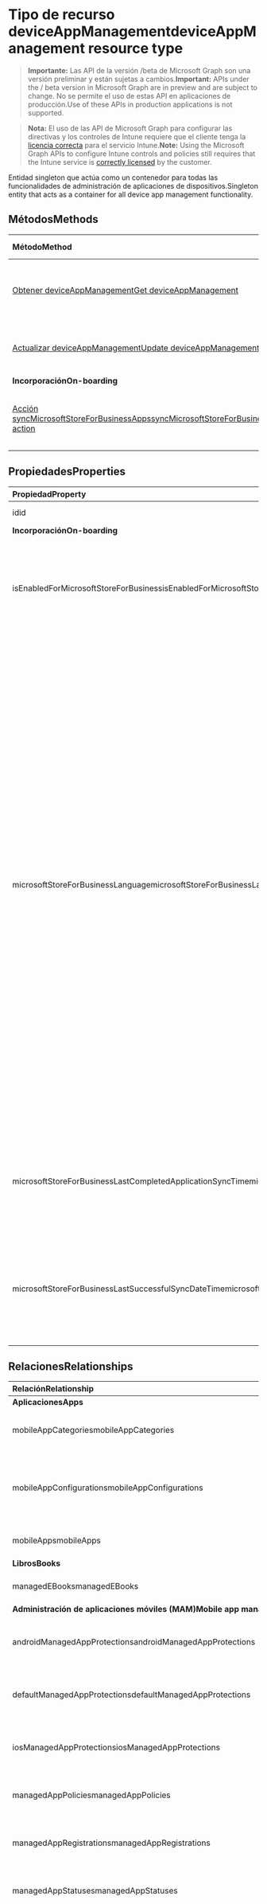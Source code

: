 # <a name="deviceappmanagement-resource-type"></a><span data-ttu-id="88187-101">Tipo de recurso deviceAppManagement</span><span class="sxs-lookup"><span data-stu-id="88187-101">deviceAppManagement resource type</span></span>

> <span data-ttu-id="88187-102">**Importante:** Las API de la versión /beta de Microsoft Graph son una versión preliminar y están sujetas a cambios.</span><span class="sxs-lookup"><span data-stu-id="88187-102">**Important:** APIs under the / beta version in Microsoft Graph are in preview and are subject to change.</span></span> <span data-ttu-id="88187-103">No se permite el uso de estas API en aplicaciones de producción.</span><span class="sxs-lookup"><span data-stu-id="88187-103">Use of these APIs in production applications is not supported.</span></span>

> <span data-ttu-id="88187-104">**Nota:** El uso de las API de Microsoft Graph para configurar las directivas y los controles de Intune requiere que el cliente tenga la [licencia correcta](https://go.microsoft.com/fwlink/?linkid=839381) para el servicio Intune.</span><span class="sxs-lookup"><span data-stu-id="88187-104">**Note:** Using the Microsoft Graph APIs to configure Intune controls and policies still requires that the Intune service is [correctly licensed](https://go.microsoft.com/fwlink/?linkid=839381) by the customer.</span></span>

<span data-ttu-id="88187-105">Entidad singleton que actúa como un contenedor para todas las funcionalidades de administración de aplicaciones de dispositivos.</span><span class="sxs-lookup"><span data-stu-id="88187-105">Singleton entity that acts as a container for all device app management functionality.</span></span>
## <a name="methods"></a><span data-ttu-id="88187-106">Métodos</span><span class="sxs-lookup"><span data-stu-id="88187-106">Methods</span></span>
|<span data-ttu-id="88187-107">Método</span><span class="sxs-lookup"><span data-stu-id="88187-107">Method</span></span>|<span data-ttu-id="88187-108">Tipo de valor devuelto</span><span class="sxs-lookup"><span data-stu-id="88187-108">Return Type</span></span>|<span data-ttu-id="88187-109">Descripción</span><span class="sxs-lookup"><span data-stu-id="88187-109">Description</span></span>|
|:---|:---|:---|
|[<span data-ttu-id="88187-110">Obtener deviceAppManagement</span><span class="sxs-lookup"><span data-stu-id="88187-110">Get deviceAppManagement</span></span>](../api/intune_shared_deviceappmanagement_get.md)|<span data-ttu-id="88187-111">Lea las propiedades y las relaciones del objeto [deviceAppManagement](../resources/intune_shared_deviceappmanagement.md).</span><span class="sxs-lookup"><span data-stu-id="88187-111">Read properties and relationships of the [deviceAppManagement](../resources/intune_shared_deviceappmanagement.md) object.</span></span>|
|[<span data-ttu-id="88187-112">Actualizar deviceAppManagement</span><span class="sxs-lookup"><span data-stu-id="88187-112">Update deviceAppManagement</span></span>](../api/intune_shared_deviceappmanagement_update.md)|<span data-ttu-id="88187-113">Actualice las propiedades de un objeto [deviceAppManagement](../resources/intune_shared_deviceappmanagement.md).</span><span class="sxs-lookup"><span data-stu-id="88187-113">Update the properties of a [deviceAppManagement](../resources/intune_shared_deviceappmanagement.md) object.</span></span>|
|<span data-ttu-id="88187-114">**Incorporación**</span><span class="sxs-lookup"><span data-stu-id="88187-114">**On-boarding**</span></span>|
|[<span data-ttu-id="88187-115">Acción syncMicrosoftStoreForBusinessApps</span><span class="sxs-lookup"><span data-stu-id="88187-115">syncMicrosoftStoreForBusinessApps action</span></span>](../api/intune_shared_deviceappmanagement_syncmicrosoftstoreforbusinessapps.md)|<span data-ttu-id="88187-116">Ninguna</span><span class="sxs-lookup"><span data-stu-id="88187-116">None</span></span>|<span data-ttu-id="88187-117">Sincroniza la cuenta de Intune con Microsoft Store para Empresas</span><span class="sxs-lookup"><span data-stu-id="88187-117">Syncs Intune account with Microsoft Store For Business</span></span>|

## <a name="properties"></a><span data-ttu-id="88187-118">Propiedades</span><span class="sxs-lookup"><span data-stu-id="88187-118">Properties</span></span>
|<span data-ttu-id="88187-119">Propiedad</span><span class="sxs-lookup"><span data-stu-id="88187-119">Property</span></span>|<span data-ttu-id="88187-120">Tipo</span><span class="sxs-lookup"><span data-stu-id="88187-120">Type</span></span>|<span data-ttu-id="88187-121">Descripción</span><span class="sxs-lookup"><span data-stu-id="88187-121">Description</span></span>|
|:---|:---|:---|
|<span data-ttu-id="88187-122">id</span><span class="sxs-lookup"><span data-stu-id="88187-122">id</span></span>|<span data-ttu-id="88187-123">Cadena</span><span class="sxs-lookup"><span data-stu-id="88187-123">String</span></span>|<span data-ttu-id="88187-124">Clave de la entidad.</span><span class="sxs-lookup"><span data-stu-id="88187-124">Key of the entity.</span></span>|
|<span data-ttu-id="88187-125">**Incorporación**</span><span class="sxs-lookup"><span data-stu-id="88187-125">**On-boarding**</span></span>|
|<span data-ttu-id="88187-126">isEnabledForMicrosoftStoreForBusiness</span><span class="sxs-lookup"><span data-stu-id="88187-126">isEnabledForMicrosoftStoreForBusiness</span></span>|<span data-ttu-id="88187-127">Booleano</span><span class="sxs-lookup"><span data-stu-id="88187-127">Boolean</span></span>|<span data-ttu-id="88187-128">Indica si la cuenta está habilitada para la sincronización de aplicaciones de Microsoft Store para Empresas.</span><span class="sxs-lookup"><span data-stu-id="88187-128">Whether the account is enabled for syncing applications from the Microsoft Store for Business.</span></span>|
|<span data-ttu-id="88187-129">microsoftStoreForBusinessLanguage</span><span class="sxs-lookup"><span data-stu-id="88187-129">microsoftStoreForBusinessLanguage</span></span>|<span data-ttu-id="88187-130">Cadena</span><span class="sxs-lookup"><span data-stu-id="88187-130">String</span></span>|<span data-ttu-id="88187-131">Información local que se usa para sincronizar las aplicaciones de Microsoft Store para Empresas.</span><span class="sxs-lookup"><span data-stu-id="88187-131">The locale information used to sync applications from the Microsoft Store for Business.</span></span> <span data-ttu-id="88187-132">Referencias culturales que son específicas de un país o región.</span><span class="sxs-lookup"><span data-stu-id="88187-132">Cultures that are specific to a country/region.</span></span> <span data-ttu-id="88187-133">Los nombres de dichas referencias culturales siguen RFC 4646 (Windows Vista y versiones posteriores).</span><span class="sxs-lookup"><span data-stu-id="88187-133">The names of these cultures follow RFC 4646 (Windows Vista and later).</span></span> <span data-ttu-id="88187-134">El formato es <languagecode2>-<country/regioncode2>, donde <languagecode2> es un código de dos letras en minúsculas proveniente de ISO 639-1 y <country/regioncode2> es un código de dos letras en mayúsculas derivado de ISO 3166.</span><span class="sxs-lookup"><span data-stu-id="88187-134">The format is <languagecode2>-<country/regioncode2>, where <languagecode2> is a lowercase two-letter code derived from ISO 639-1 and <country/regioncode2> is an uppercase two-letter code derived from ISO 3166.</span></span> <span data-ttu-id="88187-135">Por ejemplo, en-US para inglés (Estados Unidos) es una referencia cultural específica.</span><span class="sxs-lookup"><span data-stu-id="88187-135">For example, en-US for English (United States) is a specific culture.</span></span>|
|<span data-ttu-id="88187-136">microsoftStoreForBusinessLastCompletedApplicationSyncTime</span><span class="sxs-lookup"><span data-stu-id="88187-136">microsoftStoreForBusinessLastCompletedApplicationSyncTime</span></span>|<span data-ttu-id="88187-137">DateTimeOffset</span><span class="sxs-lookup"><span data-stu-id="88187-137">DateTimeOffset</span></span>|<span data-ttu-id="88187-138">La última vez que se completó una sincronización de aplicaciones desde Microsoft Store para Empresas.</span><span class="sxs-lookup"><span data-stu-id="88187-138">The last time an application sync from the Microsoft Store for Business was completed.</span></span>|
|<span data-ttu-id="88187-139">microsoftStoreForBusinessLastSuccessfulSyncDateTime</span><span class="sxs-lookup"><span data-stu-id="88187-139">microsoftStoreForBusinessLastSuccessfulSyncDateTime</span></span>|<span data-ttu-id="88187-140">DateTimeOffset</span><span class="sxs-lookup"><span data-stu-id="88187-140">DateTimeOffset</span></span>|<span data-ttu-id="88187-141">Última vez que se sincronizaron correctamente las aplicaciones de Microsoft Store para Empresas en la cuenta.</span><span class="sxs-lookup"><span data-stu-id="88187-141">The last time the apps from the Microsoft Store for Business were synced successfully for the account.</span></span>|

## <a name="relationships"></a><span data-ttu-id="88187-142">Relaciones</span><span class="sxs-lookup"><span data-stu-id="88187-142">Relationships</span></span>
|<span data-ttu-id="88187-143">Relación</span><span class="sxs-lookup"><span data-stu-id="88187-143">Relationship</span></span>|<span data-ttu-id="88187-144">Tipo</span><span class="sxs-lookup"><span data-stu-id="88187-144">Type</span></span>|<span data-ttu-id="88187-145">Descripción</span><span class="sxs-lookup"><span data-stu-id="88187-145">Description</span></span>|
|:---|:---|:---|
|<span data-ttu-id="88187-146">**Aplicaciones**</span><span class="sxs-lookup"><span data-stu-id="88187-146">**Apps**</span></span>|
|<span data-ttu-id="88187-147">mobileAppCategories</span><span class="sxs-lookup"><span data-stu-id="88187-147">mobileAppCategories</span></span>|<span data-ttu-id="88187-148">Colección [mobileAppCategory](../resources/intune_apps_mobileappcategory.md)</span><span class="sxs-lookup"><span data-stu-id="88187-148">[mobileAppCategory](../resources/intune_apps_mobileappcategory.md) collection</span></span>|<span data-ttu-id="88187-149">Las categorías de las aplicaciones para móviles.</span><span class="sxs-lookup"><span data-stu-id="88187-149">The mobile app categories.</span></span>|
|<span data-ttu-id="88187-150">mobileAppConfigurations</span><span class="sxs-lookup"><span data-stu-id="88187-150">mobileAppConfigurations</span></span>|<span data-ttu-id="88187-151">Colección [managedDeviceMobileAppConfiguration](../resources/intune_apps_manageddevicemobileappconfiguration.md)</span><span class="sxs-lookup"><span data-stu-id="88187-151">[managedDeviceMobileAppConfiguration](../resources/intune_apps_manageddevicemobileappconfiguration.md) collection</span></span>|<span data-ttu-id="88187-152">La configuración de aplicaciones móviles para dispositivo administrado.</span><span class="sxs-lookup"><span data-stu-id="88187-152">The Managed Device Mobile Application Configurations.</span></span>|
|<span data-ttu-id="88187-153">mobileApps</span><span class="sxs-lookup"><span data-stu-id="88187-153">mobileApps</span></span>|<span data-ttu-id="88187-154">Colección [mobileApp](../resources/intune_apps_mobileapp.md)</span><span class="sxs-lookup"><span data-stu-id="88187-154">[mobileApp](../resources/intune_apps_mobileapp.md) collection</span></span>|<span data-ttu-id="88187-155">Las aplicaciones móviles.</span><span class="sxs-lookup"><span data-stu-id="88187-155">The mobile apps.</span></span>|
|<span data-ttu-id="88187-156">**Libros**</span><span class="sxs-lookup"><span data-stu-id="88187-156">**Books**</span></span>|
|<span data-ttu-id="88187-157">managedEBooks</span><span class="sxs-lookup"><span data-stu-id="88187-157">managedEBooks</span></span>|<span data-ttu-id="88187-158">Colección [managedEBook](../resources/intune_books_managedebook.md)</span><span class="sxs-lookup"><span data-stu-id="88187-158">[managedEBook](../resources/intune_books_managedebook.md) collection</span></span>|<span data-ttu-id="88187-159">El libro electrónico administrado.</span><span class="sxs-lookup"><span data-stu-id="88187-159">The Managed eBook.</span></span>|
|<span data-ttu-id="88187-160">**Administración de aplicaciones móviles (MAM)**</span><span class="sxs-lookup"><span data-stu-id="88187-160">**Mobile app management (MAM)**</span></span>|
|<span data-ttu-id="88187-161">androidManagedAppProtections</span><span class="sxs-lookup"><span data-stu-id="88187-161">androidManagedAppProtections</span></span>|<span data-ttu-id="88187-162">Colección [androidManagedAppProtection](../resources/intune_mam_androidmanagedappprotection.md)</span><span class="sxs-lookup"><span data-stu-id="88187-162">[androidManagedAppProtection](../resources/intune_mam_androidmanagedappprotection.md) collection</span></span>|<span data-ttu-id="88187-163">Directivas de aplicaciones administradas de Android.</span><span class="sxs-lookup"><span data-stu-id="88187-163">Android managed app policies.</span></span>|
|<span data-ttu-id="88187-164">defaultManagedAppProtections</span><span class="sxs-lookup"><span data-stu-id="88187-164">defaultManagedAppProtections</span></span>|<span data-ttu-id="88187-165">Colección [defaultManagedAppProtection](../resources/intune_mam_defaultmanagedappprotection.md)</span><span class="sxs-lookup"><span data-stu-id="88187-165">[defaultManagedAppProtection](../resources/intune_mam_defaultmanagedappprotection.md) collection</span></span>|<span data-ttu-id="88187-166">Directivas de aplicaciones administradas predeterminadas.</span><span class="sxs-lookup"><span data-stu-id="88187-166">Default managed app policies.</span></span>|
|<span data-ttu-id="88187-167">iosManagedAppProtections</span><span class="sxs-lookup"><span data-stu-id="88187-167">iosManagedAppProtections</span></span>|<span data-ttu-id="88187-168">Colección [iosManagedAppProtection](../resources/intune_mam_iosmanagedappprotection.md)</span><span class="sxs-lookup"><span data-stu-id="88187-168">[iosManagedAppProtection](../resources/intune_mam_iosmanagedappprotection.md) collection</span></span>|<span data-ttu-id="88187-169">Directivas de aplicaciones administradas de iOS.</span><span class="sxs-lookup"><span data-stu-id="88187-169">iOS managed app policies.</span></span>|
|<span data-ttu-id="88187-170">managedAppPolicies</span><span class="sxs-lookup"><span data-stu-id="88187-170">managedAppPolicies</span></span>|<span data-ttu-id="88187-171">Colección [managedAppPolicy](../resources/intune_mam_managedapppolicy.md)</span><span class="sxs-lookup"><span data-stu-id="88187-171">[managedAppPolicy](../resources/intune_mam_managedapppolicy.md) collection</span></span>|<span data-ttu-id="88187-172">Directivas de aplicaciones administradas.</span><span class="sxs-lookup"><span data-stu-id="88187-172">Managed app policies.</span></span>|
|<span data-ttu-id="88187-173">managedAppRegistrations</span><span class="sxs-lookup"><span data-stu-id="88187-173">managedAppRegistrations</span></span>|<span data-ttu-id="88187-174">Colección [managedAppRegistration](../resources/intune_mam_managedappregistration.md)</span><span class="sxs-lookup"><span data-stu-id="88187-174">[managedAppRegistration](../resources/intune_mam_managedappregistration.md) collection</span></span>|<span data-ttu-id="88187-175">Los registros de aplicaciones administradas.</span><span class="sxs-lookup"><span data-stu-id="88187-175">The managed app registrations.</span></span>|
|<span data-ttu-id="88187-176">managedAppStatuses</span><span class="sxs-lookup"><span data-stu-id="88187-176">managedAppStatuses</span></span>|<span data-ttu-id="88187-177">Colección [managedAppStatus](../resources/intune_mam_managedappstatus.md)</span><span class="sxs-lookup"><span data-stu-id="88187-177">[managedAppStatus](../resources/intune_mam_managedappstatus.md) collection</span></span>|<span data-ttu-id="88187-178">Los estados de aplicaciones administradas.</span><span class="sxs-lookup"><span data-stu-id="88187-178">The managed app statuses.</span></span>|
|<span data-ttu-id="88187-179">mdmWindowsInformationProtectionPolicies</span><span class="sxs-lookup"><span data-stu-id="88187-179">mdmWindowsInformationProtectionPolicies</span></span>|<span data-ttu-id="88187-180">Colección [mdmWindowsInformationProtectionPolicy](../resources/intune_mam_mdmwindowsinformationprotectionpolicy.md)</span><span class="sxs-lookup"><span data-stu-id="88187-180">[mdmWindowsInformationProtectionPolicy](../resources/intune_mam_mdmwindowsinformationprotectionpolicy.md) collection</span></span>|<span data-ttu-id="88187-181">Windows Information Protection para las aplicaciones que se ejecutan en dispositivos inscritos en MDM.</span><span class="sxs-lookup"><span data-stu-id="88187-181">Windows information protection for apps running on devices which are MDM enrolled.</span></span>|
|<span data-ttu-id="88187-182">targetedManagedAppConfigurations</span><span class="sxs-lookup"><span data-stu-id="88187-182">targetedManagedAppConfigurations</span></span>|<span data-ttu-id="88187-183">Colección [targetedManagedAppConfiguration](../resources/intune_mam_targetedmanagedappconfiguration.md)</span><span class="sxs-lookup"><span data-stu-id="88187-183">[targetedManagedAppConfiguration](../resources/intune_mam_targetedmanagedappconfiguration.md) collection</span></span>|<span data-ttu-id="88187-184">Configuraciones de aplicaciones administradas dirigidas.</span><span class="sxs-lookup"><span data-stu-id="88187-184">Targeted managed app configurations.</span></span>|
|<span data-ttu-id="88187-185">windowsInformationProtectionPolicies</span><span class="sxs-lookup"><span data-stu-id="88187-185">windowsInformationProtectionPolicies</span></span>|<span data-ttu-id="88187-186">Colección [windowsInformationProtectionPolicy](../resources/intune_mam_windowsinformationprotectionpolicy.md)</span><span class="sxs-lookup"><span data-stu-id="88187-186">[windowsInformationProtectionPolicy](../resources/intune_mam_windowsinformationprotectionpolicy.md) collection</span></span>|<span data-ttu-id="88187-187">Windows Information Protection para las aplicaciones que se ejecutan en dispositivos no inscritos en MDM.</span><span class="sxs-lookup"><span data-stu-id="88187-187">Windows information protection for apps running on devices which are not MDM enrolled.</span></span>|
|<span data-ttu-id="88187-188">**Incorporación**</span><span class="sxs-lookup"><span data-stu-id="88187-188">**On-boarding**</span></span>|
|<span data-ttu-id="88187-189">vppTokens</span><span class="sxs-lookup"><span data-stu-id="88187-189">vppTokens</span></span>|<span data-ttu-id="88187-190">Colección [vppToken](../resources/intune_onboarding_vpptoken.md)</span><span class="sxs-lookup"><span data-stu-id="88187-190">[vppToken](../resources/intune_onboarding_vpptoken.md) collection</span></span>|<span data-ttu-id="88187-191">Enumera los token Vpp para esta organización.</span><span class="sxs-lookup"><span data-stu-id="88187-191">List of Vpp tokens for this organization.</span></span>|

## <a name="json-representation"></a><span data-ttu-id="88187-192">Representación JSON</span><span class="sxs-lookup"><span data-stu-id="88187-192">JSON Representation</span></span>
<span data-ttu-id="88187-193">Aquí tiene una representación JSON del recurso.</span><span class="sxs-lookup"><span data-stu-id="88187-193">Here is a JSON representation of the resource.</span></span>  <span data-ttu-id="88187-194">Tenga en cuenta que esto es sólo un ejemplo; las respuestas de consultas a las consultas real contendrá las propiedades adecuadas para el contexto.</span><span class="sxs-lookup"><span data-stu-id="88187-194">Note that this is only an example; query responses to actual queries will contain the properties appropriate for the context.</span></span>  
<!-- {
  "blockType": "resource",
  "keyProperty": "id",
  "baseType": "microsoft.graph.entity",
  "@odata.type": "microsoft.graph.deviceAppManagement"
}
-->
``` json
{
  "@odata.type": "#microsoft.graph.deviceAppManagement",
  "id": "String (identifier)",
  "microsoftStoreForBusinessLastSuccessfulSyncDateTime": "String (timestamp)",
  "isEnabledForMicrosoftStoreForBusiness": true,
  "microsoftStoreForBusinessLanguage": "String",
  "microsoftStoreForBusinessLastCompletedApplicationSyncTime": "String (timestamp)"
}
```



